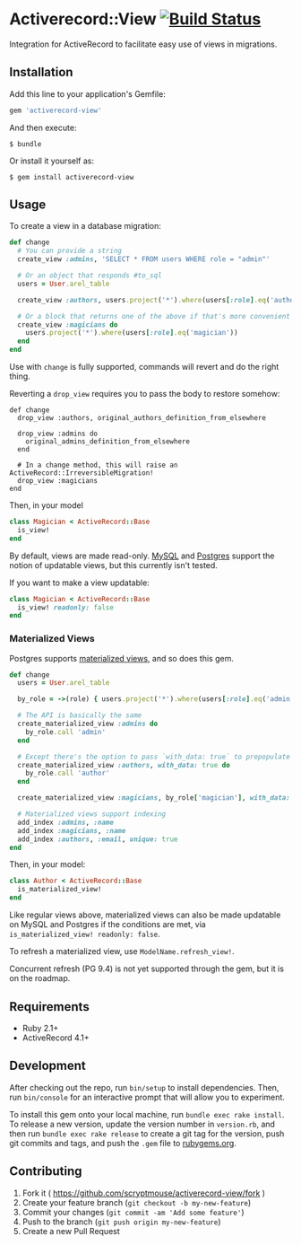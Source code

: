 # Activerecord::View [![Build Status](https://travis-ci.org/scryptmouse/activerecord-view.svg?branch=master)](https://travis-ci.org/scryptmouse/activerecord-view)

Integration for ActiveRecord to facilitate easy use of views in migrations.

## Installation

Add this line to your application's Gemfile:

```ruby
gem 'activerecord-view'
```

And then execute:

    $ bundle

Or install it yourself as:

    $ gem install activerecord-view

## Usage

To create a view in a database migration:

```ruby
def change
  # You can provide a string
  create_view :admins, 'SELECT * FROM users WHERE role = "admin"'

  # Or an object that responds #to_sql
  users = User.arel_table

  create_view :authors, users.project('*').where(users[:role].eq('author'))

  # Or a block that returns one of the above if that's more convenient
  create_view :magicians do
    users.project('*').where(users[:role].eq('magician'))
  end
end
```

Use with `change` is fully supported, commands will revert and do the right thing.

Reverting a `drop_view` requires you to pass the body to restore somehow:

```
def change
  drop_view :authors, original_authors_definition_from_elsewhere

  drop_view :admins do
    original_admins_definition_from_elsewhere
  end

  # In a change method, this will raise an ActiveRecord::IrreversibleMigration!
  drop_view :magicians
end
```

Then, in your model

```ruby
class Magician < ActiveRecord::Base
  is_view!
end
```

By default, views are made read-only. [MySQL](https://dev.mysql.com/doc/refman/5.5/en/view-updatability.html) and
[Postgres](http://www.postgresql.org/docs/9.3/static/sql-createview.html#SQL-CREATEVIEW-UPDATABLE-VIEWS) support
the notion of updatable views, but this currently isn't tested.

If you want to make a view updatable:

```ruby
class Magician < ActiveRecord::Base
  is_view! readonly: false
end
```

### Materialized Views
Postgres supports [materialized views](http://www.postgresql.org/docs/9.3/static/rules-materializedviews.html), and so does this gem.

```ruby
def change
  users = User.arel_table

  by_role = ->(role) { users.project('*').where(users[:role].eq('admin')) }

  # The API is basically the same
  create_materialized_view :admins do
    by_role.call 'admin'
  end

  # Except there's the option to pass `with_data: true` to prepopulate the view.
  create_materialized_view :authors, with_data: true do
    by_role.call 'author'
  end

  create_materialized_view :magicians, by_role['magician'], with_data: true

  # Materialized views support indexing
  add_index :admins, :name
  add_index :magicians, :name
  add_index :authors, :email, unique: true
end
```

Then, in your model:

```ruby
class Author < ActiveRecord::Base
  is_materialized_view!
end
```

Like regular views above, materialized views can also be made updatable on MySQL and Postgres
if the conditions are met, via `is_materialized_view! readonly: false`.

To refresh a materialized view, use `ModelName.refresh_view!`.

Concurrent refresh (PG 9.4) is not yet supported through the gem, but it is on the roadmap.

## Requirements

* Ruby 2.1+
* ActiveRecord 4.1+

## Development

After checking out the repo, run `bin/setup` to install dependencies. Then, run `bin/console` for an interactive prompt that will allow you to experiment.

To install this gem onto your local machine, run `bundle exec rake install`. To release a new version, update the version number in `version.rb`, and then run `bundle exec rake release` to create a git tag for the version, push git commits and tags, and push the `.gem` file to [rubygems.org](https://rubygems.org).

## Contributing

1. Fork it ( https://github.com/scryptmouse/activerecord-view/fork )
2. Create your feature branch (`git checkout -b my-new-feature`)
3. Commit your changes (`git commit -am 'Add some feature'`)
4. Push to the branch (`git push origin my-new-feature`)
5. Create a new Pull Request
